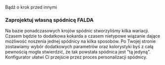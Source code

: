 Bądź o krok przed innymi
### Zaprojektuj własną spódnicę FALDA
Na bazie ponadczasowych krojów spódnic stworzyliśmy kilka wariacji. Czasem będzie to dodatkowa kokarda a czasem nietypowe wiązanie dające możliwość noszenia jednej spódnicy na kilka sposobów. Po Twojej stronie zostawiamy wybór dodatkowych parametrów oraz kolorystyki byś z całą pewnością mogła stwierdzić, że tak powstała spódnica jest "tą jedyną". Konfigurator ułatwi Ci przejście przez proces personalizacji spódnicy.
